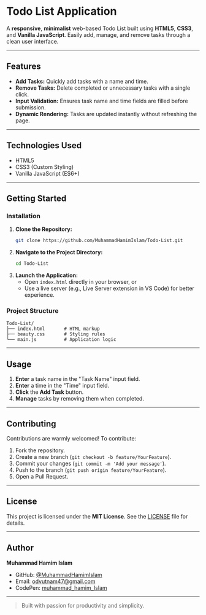 # Todo List Application

A **responsive**, **minimalist** web-based Todo List built using **HTML5**, **CSS3**, and **Vanilla JavaScript**. Easily add, manage, and remove tasks through a clean user interface.

---

## Features

- **Add Tasks:** Quickly add tasks with a name and time.
- **Remove Tasks:** Delete completed or unnecessary tasks with a single click.
- **Input Validation:** Ensures task name and time fields are filled before submission.
- **Dynamic Rendering:** Tasks are updated instantly without refreshing the page.

---

## Technologies Used

- HTML5
- CSS3 (Custom Styling)
- Vanilla JavaScript (ES6+)

---

## Getting Started

### Installation

1. **Clone the Repository:**
   ```bash
   git clone https://github.com/MuhammadHamimIslam/Todo-List.git
   ```
2. **Navigate to the Project Directory:**
   ```bash
   cd Todo-List
   ```
3. **Launch the Application:**
   - Open `index.html` directly in your browser, or
   - Use a live server (e.g., Live Server extension in VS Code) for better experience.

### Project Structure

```
Todo-List/
├── index.html       # HTML markup
├── beauty.css       # Styling rules
└── main.js          # Application logic
```

---

## Usage

1. **Enter** a task name in the "Task Name" input field.
2. **Enter** a time in the "Time" input field.
3. **Click** the **Add Task** button.
4. **Manage** tasks by removing them when completed.

---

## Contributing

Contributions are warmly welcomed! To contribute:

1. Fork the repository.
2. Create a new branch (`git checkout -b feature/YourFeature`).
3. Commit your changes (`git commit -m 'Add your message'`).
4. Push to the branch (`git push origin feature/YourFeature`).
5. Open a Pull Request.

---

## License

This project is licensed under the **MIT License**. See the [LICENSE](LICENSE) file for details.

---

## Author

**Muhammad Hamim Islam**

- GitHub: [@MuhammadHamimIslam](https://github.com/MuhammadHamimIslam)
- Email: odvutnam47@gmail.com
- CodePen: [muhammad_hamim_Islam](https://codepen.io/muhammad_hamim_Islam)

---

> Built with passion for productivity and simplicity.
